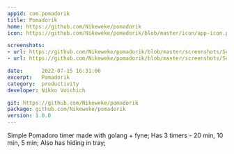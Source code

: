 ```yaml
---
appid: com.pomadorik
title: Pomadorik
home: https://github.com/Nikeweke/pomadorik
icon: https://github.com/Nikeweke/pomadorik/blob/master/icon/app-icon.png?raw=true

screenshots:
- url: https://github.com/Nikeweke/pomadorik/blob/master/screenshots/Screenshot_1.png?raw=true
- url: https://github.com/Nikeweke/pomadorik/blob/master/screenshots/Screenshot_2.png?raw=true

date:      2022-07-15 16:31:00
excerpt:   Pomadorik
category:  productivity
developer: Nikko Voichich

git: https://github.com/Nikeweke/pomadorik
package: github.com/Nikeweke/pomadorik
version: 1.0.0
---
```


Simple Pomadoro timer made with golang + fyne; Has 3 timers - 20 min, 10 min, 5 min; Also has hiding in tray;
